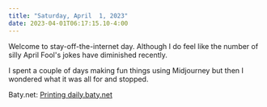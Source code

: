```yaml
---
title: "Saturday, April  1, 2023"
date: 2023-04-01T06:17:15.10-4:00
---
```


Welcome to stay-off-the-internet day. Although I do feel like the number of silly April Fool's jokes have diminished recently.

I spent a couple of days making fun things using Midjourney but then I wondered what it was all for and stopped.

Baty.net: [Printing daily.baty.net](https://baty.net/2023/printing-daily-baty-net)
